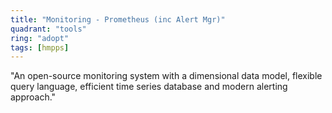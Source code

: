 ```yaml
---
title: "Monitoring - Prometheus (inc Alert Mgr)"
quadrant: "tools"
ring: "adopt"
tags: [hmpps]
---
```


"An open-source monitoring system with a dimensional data model, flexible query language, efficient time series database and modern alerting approach."

